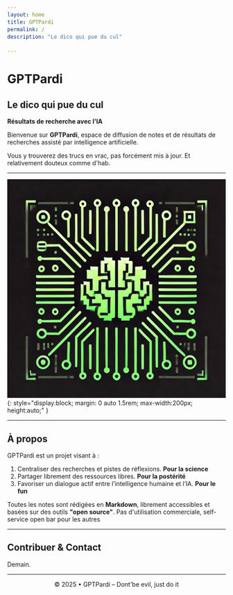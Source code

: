 ```yaml
---
layout: home
title: GPTPardi
permalink: /
description: "Le dico qui pue du cul"

---
```




# GPTPardi

## Le dico qui pue du cul

**Résultats de recherche avec l'IA**

Bienvenue sur **GPTPardi**, espace de diffusion de notes et de résultats de recherches assisté par intelligence artificielle.

Vous y trouverez des trucs en vrac, pas forcément mis à jour. Et relativement douteux comme d'hab.

---

![Logo GPTPardi](/assets/images/logo.webp){: style="display:block; margin: 0 auto 1.5rem; max-width:200px; height:auto;" }


---

## À propos

GPTPardi est un projet visant à :
1. Centraliser des recherches et pistes de réflexions.
**Pour la science**
2. Partager librement des ressources libres.
**Pour la postérité**
3. Favoriser un dialogue actif entre l’intelligence humaine et l’IA.
**Pour le fun**

Toutes les notes sont rédigées en **Markdown**, librement accessibles et basées sur des outils **"open source"**.
Pas d'utilisation commerciale, self-service open bar pour les autres

---

## Contribuer & Contact

Demain.

---

<p align="center">
  © 2025 • GPTPardi – Dont'be evil, just do it
</p>

